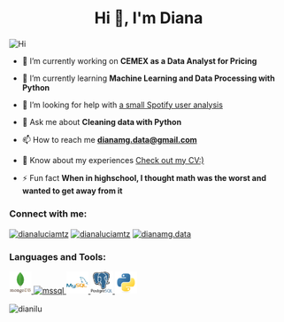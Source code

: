 <h1 align="center">Hi 👋, I'm Diana</h1>

<img align="center" alt="Hi" width="400"
src="https://imgur.com/a/2DcmGjS" allowfullscreen="allowfullscreen" allow="fullscreen">

- 🔭 I’m currently working on **CEMEX as a Data Analyst for Pricing**

- 🌱 I’m currently learning **Machine Learning and Data Processing with Python**

- 🤝 I’m looking for help with [a small Spotify user analysis](https://github.com/dianilu/SpotifyUserAnalysis)

- 💬 Ask me about **Cleaning data with Python**

- 📫 How to reach me **dianamg.data@gmail.com**

- 📄 Know about my experiences [Check out my CV:)](https://bit.ly/aboutdianalucia)

- ⚡ Fun fact **When in highschool, I thought math was the worst and wanted to get away from it**

<h3 align="left">Connect with me:</h3>
<p align="left">
<a href="https://linkedin.com/in/dianaluciamtz" target="blank"><img align="center" src="https://raw.githubusercontent.com/rahuldkjain/github-profile-readme-generator/master/src/images/icons/Social/linked-in-alt.svg" alt="dianaluciamtz" height="30" width="40" /></a>
<a href="https://kaggle.com/dianaluciamtz" target="blank"><img align="center" src="https://raw.githubusercontent.com/rahuldkjain/github-profile-readme-generator/master/src/images/icons/Social/kaggle.svg" alt="dianaluciamtz" height="30" width="40" /></a>
<a href="https://instagram.com/dianamg.data" target="blank"><img align="center" src="https://raw.githubusercontent.com/rahuldkjain/github-profile-readme-generator/master/src/images/icons/Social/instagram.svg" alt="dianamg.data" height="30" width="40" /></a>
</p>

<h3 align="left">Languages and Tools:</h3>
<p align="left"> <a href="https://www.mongodb.com/" target="_blank" rel="noreferrer"> <img src="https://raw.githubusercontent.com/devicons/devicon/master/icons/mongodb/mongodb-original-wordmark.svg" alt="mongodb" width="40" height="40"/> </a> <a href="https://www.microsoft.com/en-us/sql-server" target="_blank" rel="noreferrer"> <img src="https://www.svgrepo.com/show/303229/microsoft-sql-server-logo.svg" alt="mssql" width="40" height="40"/> </a> <a href="https://www.mysql.com/" target="_blank" rel="noreferrer"> <img src="https://raw.githubusercontent.com/devicons/devicon/master/icons/mysql/mysql-original-wordmark.svg" alt="mysql" width="40" height="40"/> </a> <a href="https://www.postgresql.org" target="_blank" rel="noreferrer"> <img src="https://raw.githubusercontent.com/devicons/devicon/master/icons/postgresql/postgresql-original-wordmark.svg" alt="postgresql" width="40" height="40"/> </a> <a href="https://www.python.org" target="_blank" rel="noreferrer"> <img src="https://raw.githubusercontent.com/devicons/devicon/master/icons/python/python-original.svg" alt="python" width="40" height="40"/> </a> </p>

<p><img align="center" src="https://github-readme-stats.vercel.app/api/top-langs?username=dianilu&show_icons=true&locale=en&layout=compact" alt="dianilu" /></p>
